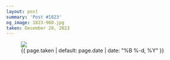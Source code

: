 ```yaml
---
layout: post
summary: 'Post #1823'
og_image: 1823-960.jpg
taken: December 28, 2023
---
```


<figure class="post">
<img sizes="(min-width: 700px) 50vw, calc(100vw - 2rem)" src="{{ site.assets_url }}/1823-480.jpg" srcset="{{ site.assets_url }}/1823-240.jpg 240w, {{ site.assets_url }}/1823-480.jpg 480w, {{ site.assets_url }}/1823-720.jpg 720w, {{ site.assets_url }}/1823-960.jpg 960w"/>
<figcaption>
<time>{{ page.taken | default: page.date | date: "%B %-d, %Y" }}</time>
</figcaption>
</figure>

